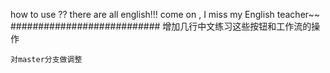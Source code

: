 how to use ??
there are all english!!!
come on , I miss my English teacher~~
###########################
增加几行中文练习这些按钮和工作流的操作

~~~
对master分支做调整
